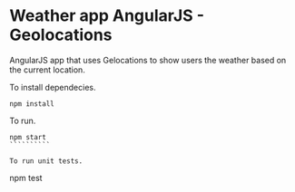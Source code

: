 # Weather app AngularJS - Geolocations

AngularJS app that uses Gelocations to show users the weather based on the current location.


To install dependecies.
```````````
npm install
```````````

To run.
``````````````
npm start
``````````

To run unit tests.

``````````````
npm test
``````````````









